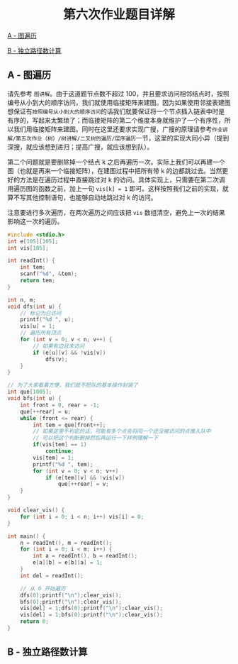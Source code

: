 <h1 style="text-align: center"> 第六次作业题目详解</h1>

[A - 图遍历](#a------)

[B - 独立路径数计算](#b---c---------)



## A - 图遍历

请先参考 `图讲解`。由于这道题节点数不超过 $100$，并且要求访问相邻结点时，按照编号从小到大的顺序访问，我们就使用临接矩阵来建图。因为如果使用邻接表建图想保证有`按照编号从小到大的顺序访问`的话我们就要保证将一个节点插入链表中时是有序的，写起来太繁琐了；而临接矩阵的第二个维度本身就维护了一个有序性，所以我们用临接矩阵来建图。同时在这里还要求实现广搜，广搜的原理请参考`作业讲解/第五次作业（树）/树讲解/二叉树的遍历/层序遍历`一节，这里的实现大同小异（提到深搜，就应该想到递归；提高广搜，就应该想到队）。

第二个问题就是要删除掉一个结点 $\mathrm{k}$ 之后再遍历一次。实际上我们可以再建一个图（也就是再来一个临接矩阵），在建图过程中把所有带 $\mathrm{k}$ 的边都跳过去。当然更好的方法是在遍历过程中直接跳过对 $\mathrm{k}$ 的访问。具体实现上，只需要在第二次调用遍历图的函数之前，加上一句 `vis[k] = 1` 即可。这样按照我们之前的实现，就算不写其他控制语句，也能够自动地跳过对 $\mathrm{k}$ 的访问。

注意要进行多次遍历，在两次遍历之间应该把 `vis` 数组清空，避免上一次的结果影响这一次的遍历。

 ```c
 #include <stdio.h>
 int e[105][105];
 int vis[105];
 
 int readInt() {
     int tem;
     scanf("%d", &tem);
     return tem;
 }
 
 int n, m;
 void dfs(int u) {
     // 标记为已访问
     printf("%d ", u);
     vis[u] = 1;
     // 遍历所有顶点
     for (int v = 0; v < n; v++) { 
         // 如果有边且未访问
         if (e[u][v] && !vis[v])  
             dfs(v);
     }
 }
 
 // 为了大家看着方便，我们就不把队的基本操作封装了
 int que[1005];
 void bfs(int u) {
     int front = 0, rear = -1;
     que[++rear] = u;
     while (front <= rear) {
         int tem = que[front++];
         // 如果这里不判定的话，可能有多个点会将同一个还没被访问的点推入队中
         // 可以把这个判断删掉然后再运行一下样例理解一下
         if(vis[tem] == 1)
             continue;
         vis[tem] = 1;
         printf("%d ", tem);
         for (int v = 0; v < n; v++) 
             if (e[tem][v] && !vis[v]) 
                 que[++rear] = v;
     }
 }
 
 void clear_vis() {
     for (int i = 0; i < n; i++) vis[i] = 0;
 }
 
 int main() {
     n = readInt(), m = readInt();
     for (int i = 0; i < m; i++) {
         int a = readInt(), b = readInt();
         e[a][b] = e[b][a] = 1;
     }
     int del = readInt();
 
     // 从 0 开始遍历
     dfs(0);printf("\n");clear_vis();
     bfs(0);printf("\n");clear_vis();
     vis[del] = 1;dfs(0);printf("\n");clear_vis();
     vis[del] = 1;bfs(0);printf("\n");clear_vis();
     return 0;
 }
 ```



## B - 独立路径数计算

